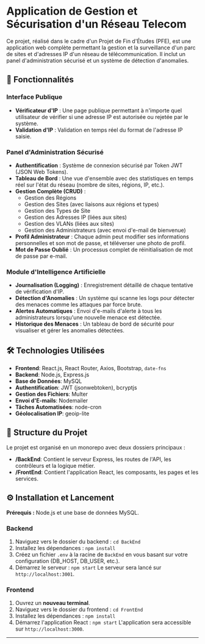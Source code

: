 # Application de Gestion et Sécurisation d'un Réseau Telecom

Ce projet, réalisé dans le cadre d'un Projet de Fin d'Études (PFE), est une application web complète permettant la gestion et la surveillance d'un parc de sites et d'adresses IP d'un réseau de télécommunication. Il inclut un panel d'administration sécurisé et un système de détection d'anomalies.

## 🚀 Fonctionnalités

### Interface Publique

- **Vérificateur d'IP** : Une page publique permettant à n'importe quel utilisateur de vérifier si une adresse IP est autorisée ou rejetée par le système.
- **Validation d'IP** : Validation en temps réel du format de l'adresse IP saisie.

### Panel d'Administration Sécurisé

- **Authentification** : Système de connexion sécurisé par Token JWT (JSON Web Tokens).
- **Tableau de Bord** : Une vue d'ensemble avec des statistiques en temps réel sur l'état du réseau (nombre de sites, régions, IP, etc.).
- **Gestion Complète (CRUD)** :
  - Gestion des Régions
  - Gestion des Sites (avec liaisons aux régions et types)
  - Gestion des Types de Site
  - Gestion des Adresses IP (liées aux sites)
  - Gestion des VLANs (liées aux sites)
  - Gestion des Administrateurs (avec envoi d'e-mail de bienvenue)
- **Profil Administrateur** : Chaque admin peut modifier ses informations personnelles et son mot de passe, et téléverser une photo de profil.
- **Mot de Passe Oublié** : Un processus complet de réinitialisation de mot de passe par e-mail.

### Module d'Intelligence Artificielle

- **Journalisation (Logging)** : Enregistrement détaillé de chaque tentative de vérification d'IP.
- **Détection d'Anomalies** : Un système qui scanne les logs pour détecter des menaces comme les attaques par force brute.
- **Alertes Automatiques** : Envoi d'e-mails d'alerte à tous les administrateurs lorsqu'une nouvelle menace est détectée.
- **Historique des Menaces** : Un tableau de bord de sécurité pour visualiser et gérer les anomalies détectées.

## 🛠️ Technologies Utilisées

- **Frontend**: React.js, React Router, Axios, Bootstrap, `date-fns`
- **Backend**: Node.js, Express.js
- **Base de Données**: MySQL
- **Authentification**: JWT (jsonwebtoken), bcryptjs
- **Gestion des Fichiers**: Multer
- **Envoi d'E-mails**: Nodemailer
- **Tâches Automatisées**: node-cron
- **Géolocalisation IP**: geoip-lite

## 📁 Structure du Projet

Le projet est organisé en un monorepo avec deux dossiers principaux :

- **/BackEnd**: Contient le serveur Express, les routes de l'API, les contrôleurs et la logique métier.
- **/FrontEnd**: Contient l'application React, les composants, les pages et les services.

## ⚙️ Installation et Lancement

**Prérequis :** Node.js et une base de données MySQL.

### Backend

1. Naviguez vers le dossier du backend : `cd BackEnd`
2. Installez les dépendances : `npm install`
3. Créez un fichier `.env` à la racine de `BackEnd` en vous basant sur votre configuration (DB_HOST, DB_USER, etc.).
4. Démarrez le serveur : `npm start`
   Le serveur sera lancé sur `http://localhost:3001`.

### Frontend

1. Ouvrez un **nouveau terminal**.
2. Naviguez vers le dossier du frontend : `cd FrontEnd`
3. Installez les dépendances : `npm install`
4. Démarrez l'application React : `npm start`
   L'application sera accessible sur `http://localhost:3000`.

---
